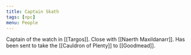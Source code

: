 ```yaml
---
title: Captain Skath
tags: [npc]
menu: People
---
```


Captain of the watch in [[Targos]]. Close with [[Naerth Maxildanarr]]. Has been sent to take the [[Cauldron of Plenty]] to [[Goodmead]].